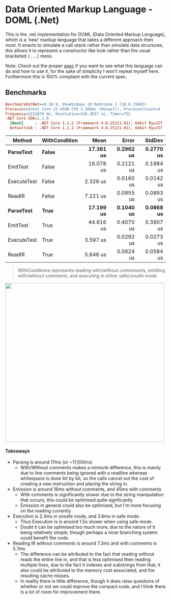 # Data Oriented Markup Language - DOML (.Net)
This is the .net implementation for DOML (Data Oriented Markup Language), which is a 'new' markup language that takes a different approach then most.  It enacts to simulate a call-stack rather than simulate data structures, this allows it to represent a constructor like look rather than the usual bracketed `{...}` mess.

Note: Check out the proper [spec](https://github.com/DOML-DataOrientedMarkupLanguage/DOML-Spec) if you want to see what this language can do and how to use it, for the sake of simplicity I won't repeat myself here.  Furthermore this is 100% compliant with the current spec.

## Benchmarks

``` ini
BenchmarkDotNet=v0.10.9, OS=Windows 10 Redstone 2 (10.0.15063)
Processor=Intel Core i5-4590 CPU 3.30GHz (Haswell), ProcessorCount=4
Frequency=3222670 Hz, Resolution=310.3017 ns, Timer=TSC
.NET Core SDK=1.1.0
  [Host]     : .NET Core 1.1.2 (Framework 4.6.25211.01), 64bit RyuJIT
  DefaultJob : .NET Core 1.1.2 (Framework 4.6.25211.01), 64bit RyuJIT
```
 |      Method | WithCondition |      Mean |     Error |    StdDev |
 |------------ |-------------- |----------:|----------:|----------:|
 |   **ParseTest** |         **False** | **17.381 us** | **0.2962 us** | **0.2770 us** |
 |    EmitTest |         False | 16.078 us | 0.2121 us | 0.1984 us |
 | ExecuteTest |         False |  2.326 us | 0.0160 us | 0.0142 us |
 |      ReadIR |         False |  7.221 us | 0.0955 us | 0.0893 us |
 |   **ParseTest** |          **True** | **17.199 us** | **0.1040 us** | **0.0868 us** |
 |    EmitTest |          True | 44.816 us | 0.4070 us | 0.3807 us |
 | ExecuteTest |          True |  3.597 us | 0.0292 us | 0.0273 us |
 |      ReadIR |          True |  5.646 us | 0.0624 us | 0.0584 us |

> WithConditions represents reading with/without commments, emitting with/without comments, and executing in either safe/unsafe mode
<img src="https://github.com/DOML-DataOrientedMarkupLanguage/DOML.net/blob/master/DOML.net/Test/BenchmarkDotNet.Artifacts/results/AllTests-barplot.png" width="500" height="500">

#### Takeaways
- Parsing is around 17ms (or ~17,000ns)
    - With/Without comments makes a miniscle difference, this is mainly due to line comments being ignored with a readline whereas whitespace is done bit by bit, so the calls cancel out the cost of creating a new instruction and placing the string in.
- Emission is around 16ms without comments, and 45ms with comments
	- With comments is significantly slower due to the string manipulation that occurs, this could be optimised quite signficantly
	- Emission in general could also be optimised, but I'm more focusing on the reading currently
- Execution is 2.3ms in unsafe mode, and 3.6ms in safe mode.
	- Thus Execution is is around 1.5x slower when using safe mode.
	- Doubt it can be optimised too much more, due to the nature of it being relatively simple, though perhaps a nicer branching system could benefit the code.
- Reading IR without comments is around 7.2ms and with comments is 5.7ms
	- The difference can be attributed to the fact that reading without reads the entire line in, and that is less optimised then reading multiple lines, due to the fact it indexes and substrings from that; it also could be attributed to the memory cost associated, and the resulting cache misses.
	- In reality there is little difference, though it does raise questions of whether or not we could improve the compact code, and I think there is a lot of room for improvement there.
